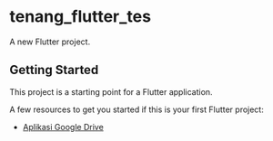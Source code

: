 # tenang_flutter_tes

A new Flutter project.

## Getting Started

This project is a starting point for a Flutter application.

A few resources to get you started if this is your first Flutter project:

- [Aplikasi Google Drive](https://drive.google.com/file/d/1_1TU45_sUo-0HRviHINWUo51jWE9d0nE/view?usp=share_link)
